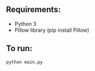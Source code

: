 ## Requirements:

- Python 3
- Pillow library (pip install Pillow)

## To run:

```
python main.py
```
